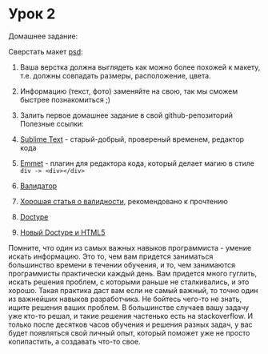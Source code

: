 # Урок 2

Домашнее задание:

Сверстать макет [psd](/fe-html-02/homework2.psd):

1. Ваша верстка должна выглядеть как можно более похожей к макету, т.е. должны совпадать размеры, расположение, цвета.
2. Информацию (текст, фото) заменяйте на свою, так мы сможем быстрее познакомиться ;)
3. Залить первое домашнее задание в свой github-репозиторий
Полезные ссылки:

1. [Sublime Text](https://www.sublimetext.com/3) - старый-добрый, провереный временем, редактор кода
2. [Emmet](http://emmet.io/) - плагин для редактора кода, который делает магию в стиле `div -> <div></div>`
3. [Валидатор](https://validator.w3.org/)
4. [Хорошая статья о валидности](http://www.xiper.net/collect/weekdays-front-end-dev/for-owner-oline-business/valid-html.html), рекомендовано к прочтению
5. [Doctype](http://www.xiper.net/manuals/html/tags/DOCTYPE.html)
6. [Новый Doctype и HTML5](http://habrahabr.ru/post/115177/)

Помните, что один из самых важных навыков программиста - умение искать информацию. Это то, чем вам придется заниматься большинство времени в течении обучения, и то, чем занимаются программисты практически каждый день. Вам придется много гуглить, искать решения проблем, с которыми раньше не сталкивались, и это хорошо. Такая практика даст вам если не самый важный, то точно один из важнейших навыков разработчика. Не бойтесь чего-то не знать, ищите решения ваших проблем. В большинстве случаев вашу задачу уже кто-то решал, и такие решения частенько есть на stackoverflow. И только после десятков часов обучения и решения разных задач, у вас будет появляться свой личный опыт, который поможет уже не просто копипастить, а создавать что-то свое.
